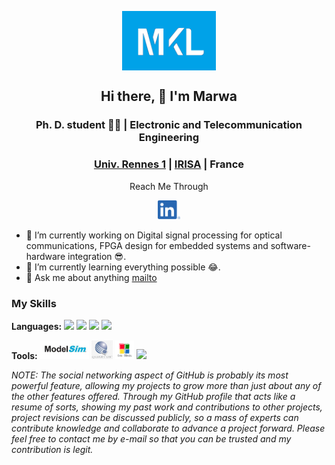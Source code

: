 <p align="center">
 <a >
 <img width="150px" src="https://github.com/marwa4/marwa4/blob/main/logos/mkl.png" align="center"/>
 </a>


 <h2 align="center">Hi there,  👋 I'm Marwa </h2>
 <h3 align="center">Ph. D. student 👨‍🎓 | Electronic and Telecommunication Engineering</h3>
 <h3 align="center">
 <a href="https://www.univ-rennes1.fr/">Univ. Rennes 1</a>
 |
 <a href="http://www.irisa.fr/">IRISA</a>
 |
France
 </h3>
<p align="center">Reach Me Through</p>
<p align="center">
<a href="https://www.linkedin.com/in/marwa-kazdoghli-lagha-32263012a/">
        <img height="30" src="https://github.com/marwa4/marwa4/blob/main/logos/LI-In-Bug.png" />
</a>
</p>
</p>

- 🔭 I’m currently working on Digital signal processing for optical communications, FPGA design for embedded systems and software-hardware integration 😎.
- 🌱 I’m currently learning everything possible 😂.
- 💬 Ask me about anything [mailto](laghamarwa01@gmail.com)

### My Skills

**Languages:**
<code><img height="30" src="https://upload.wikimedia.org/wikipedia/commons/2/21/Matlab_Logo.png"></code>
<code><img height="30" src="https://upload.wikimedia.org/wikipedia/commons/1/18/ISO_C%2B%2B_Logo.svg"></code>
<code><img height="30" src="https://img.icons8.com/color/48/000000/c-programming.png"></code>
<code><img height="30" src="https://upload.wikimedia.org/wikipedia/commons/thumb/9/92/LaTeX_logo.svg/1200px-LaTeX_logo.svg.png"></code>

**Tools:**
<code><img height="30" src="https://github.com/marwa4/marwa4/blob/main/logos/modelsim.jpg"></code>
<code><img height="30" src="https://github.com/marwa4/marwa4/blob/main/logos/quartus.png"></code>
<code><img height="30" src="https://github.com/marwa4/marwa4/blob/main/logos/codeblock.png"></code>
<code><img height="30" src="https://upload.wikimedia.org/wikipedia/commons/e/e0/Git-logo.svg"></code>

*NOTE: The social networking aspect of GitHub is probably its most powerful feature, allowing my projects to grow more than just about any of the other features offered. Through my GitHub profile that acts like a resume of sorts, showing my past work and contributions to other projects, project revisions can be discussed publicly, so a mass of experts can contribute knowledge and collaborate to advance a project forward. Please feel free to contact me by e-mail so that you can be trusted and my contribution is legit.*
